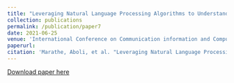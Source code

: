 ```yaml
---
title: "Leveraging Natural Language Processing Algorithms to Understand the Impact of the COVID-19 Pandemic and Related Policies on Public Sentiment in India"
collection: publications
permalink: /publication/paper7
date: 2021-06-25
venue: 'International Conference on Communication information and Computing Technology (ICCICT) 2021'
paperurl: 
citation: 'Marathe, Aboli, et al. "Leveraging Natural Language Processing Algorithms to Understand the Impact of the COVID-19 Pandemic and Related Policies on Public Sentiment in India." 2021 International Conference on Communication information and Computing Technology (ICCICT). IEEE, 2021.'
---
```



[Download paper here](https://ieeexplore.ieee.org/abstract/document/9510070)
